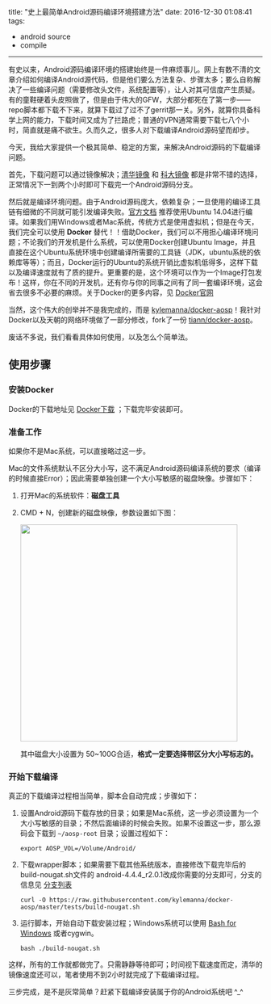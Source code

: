 title: "史上最简单Android源码编译环境搭建方法"
date: 2016-12-30 01:08:41
tags:
- android source
- compile
---

有史以来，Android源码编译环境的搭建始终是一件麻烦事儿。网上有数不清的文章介绍如何编译Android源代码，但是他们要么方法复杂、步骤太多；要么自称解决了一些编译问题（需要修改头文件，系统配置等），让人对其可信度产生质疑。有的童鞋硬着头皮照做了，但是由于伟大的GFW，大部分都死在了第一步——repo脚本都下载不下来，就算下载过了过不了gerrit那一关。另外，就算你具备科学上网的能力，下载时间又成为了拦路虎；普通的VPN通常需要下载七八个小时，简直就是痛不欲生。久而久之，很多人对下载编译Android源码望而却步。

今天，我给大家提供一个极其简单、稳定的方案，来解决Android源码的下载编译问题。

首先，下载问题可以通过镜像解决；[清华镜像](https://mirrors.tuna.tsinghua.edu.cn/help/AOSP/) 和 [科大镜像](https://lug.ustc.edu.cn/wiki/mirrors/help/aosp) 都是非常不错的选择，正常情况下一到两个小时即可下载完一个Android源码分支。

然后就是编译环境问题。由于Android源码庞大，依赖复杂；一旦使用的编译工具链有细微的不同就可能引发编译失败。[官方文档](https://source.android.com/source/initializing.html) 推荐使用Ubuntu 14.04进行编译。如果我们用Windows或者Mac系统，传统方式是使用虚拟机；但是在今天，我们完全可以使用 **Docker** 替代！！借助Docker，我们可以不用担心编译环境问题；不论我们的开发机是什么系统，可以使用Docker创建Ubuntu Image，并且直接在这个Ubuntu系统环境中创建编译所需要的工具链（JDK，ubuntu系统的依赖库等等）；而且，Docker运行的Ubuntu的系统开销比虚拟机低得多，这样下载以及编译速度就有了质的提升。更重要的是，这个环境可以作为一个Image打包发布！这样，你在不同的开发机，还有你与你的同事之间有了同一套编译环境，这会省去很多不必要的麻烦。关于Docker的更多内容，见 [Docker官网](http://www.docker.com/)

<!--more-->

当然，这个伟大的创举并不是我完成的，而是 [kylemanna/docker-aosp](https://github.com/kylemanna/docker-aosp)！我针对Docker以及天朝的网络环境做了一部分修改，fork了一份 [tiann/docker-aosp](https://github.com/tiann/docker-aosp)。

废话不多说，我们看看具体如何使用，以及怎么个简单法。

## 使用步骤
### 安装Docker

Docker的下载地址见 [Docker下载](https://www.docker.com/products/overview) ；下载完毕安装即可。

### 准备工作

如果你不是Mac系统，可以直接略过这一步。

Mac的文件系统默认不区分大小写，这不满足Android源码编译系统的要求（编译的时候直接Error）；因此需要单独创建一个大小写敏感的磁盘映像。步骤如下：

1. 打开Mac的系统软件：**磁盘工具**
2. CMD + N，创建新的磁盘映像，参数设置如下图：

    <img src="http://7xp3xc.com1.z0.glb.clouddn.com/201601/1483019239159.png" width="430"/>
    
    其中磁盘大小设置为 50~100G合适，**格式一定要选择带区分大小写标志的。**
 
### 开始下载编译

真正的下载编译过程相当简单，脚本会自动完成；步骤如下：

1. 设置Android源码下载存放的目录；如果是Mac系统，这一步必须设置为一个大小写敏感的目录；不然后面编译的时候会失败。如果不设置这一步，那么源码会下载到 `~/aosp-root` 目录；设置过程如下：

    `export AOSP_VOL=/Volume/Android/`
    
2. 下载wrapper脚本；如果需要下载其他系统版本，直接修改下载完毕后的build-nougat.sh文件的 android-4.4.4_r2.0.1改成你需要的分支即可，分支的信息见 [分支列表](https://source.android.com/source/build-numbers.html#source-code-tags-and-builds)

    `curl -O https://raw.githubusercontent.com/kylemanna/docker-aosp/master/tests/build-nougat.sh`
    
3. 运行脚本，开始自动下载安装过程；Windows系统可以使用 [Bash for Windows](https://msdn.microsoft.com/en-us/commandline/wsl/about) 或者cygwin。

    `bash ./build-nougat.sh`

这样，所有的工作就都做完了。只需静静等待即可；时间视下载速度而定，清华的镜像速度还可以，笔者使用不到2小时就完成了下载编译过程。

三步完成，是不是灰常简单？赶紧下载编译安装属于你的Android系统吧 ^_^